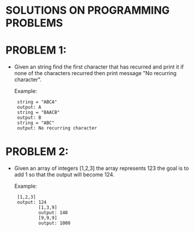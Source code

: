 # SOLUTIONS ON PROGRAMMING PROBLEMS

# PROBLEM 1:
 - Given an string find the first character that has recurred and print it if none of the characters recurred then print message "No recurring character".
 
	Example:

		string = "ABCA"
		output: A
		string = "BAACB"
		output: B
		string = "ABC"
		output: No recurring character
		
# PROBLEM 2:
 - Given an array of integers [1,2,3] the array represents 123 the goal is to add 1 so that the output will become 124.
 
	Example:
	
  		[1,2,3]
  		output: 124
				[1,3,9]
				output: 140
				[9,9,9]
				output: 1000
				
  
  
